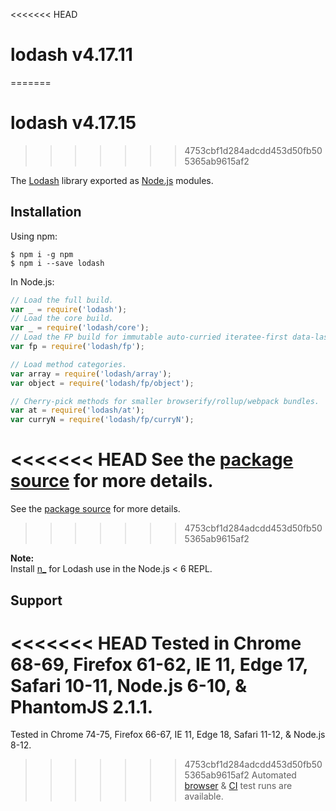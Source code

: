 <<<<<<< HEAD
# lodash v4.17.11
=======
# lodash v4.17.15
>>>>>>> 4753cbf1d284adcdd453d50fb505365ab9615af2

The [Lodash](https://lodash.com/) library exported as [Node.js](https://nodejs.org/) modules.

## Installation

Using npm:
```shell
$ npm i -g npm
$ npm i --save lodash
```

In Node.js:
```js
// Load the full build.
var _ = require('lodash');
// Load the core build.
var _ = require('lodash/core');
// Load the FP build for immutable auto-curried iteratee-first data-last methods.
var fp = require('lodash/fp');

// Load method categories.
var array = require('lodash/array');
var object = require('lodash/fp/object');

// Cherry-pick methods for smaller browserify/rollup/webpack bundles.
var at = require('lodash/at');
var curryN = require('lodash/fp/curryN');
```

<<<<<<< HEAD
See the [package source](https://github.com/lodash/lodash/tree/4.17.11-npm) for more details.
=======
See the [package source](https://github.com/lodash/lodash/tree/4.17.15-npm) for more details.
>>>>>>> 4753cbf1d284adcdd453d50fb505365ab9615af2

**Note:**<br>
Install [n_](https://www.npmjs.com/package/n_) for Lodash use in the Node.js < 6 REPL.

## Support

<<<<<<< HEAD
Tested in Chrome 68-69, Firefox 61-62, IE 11, Edge 17, Safari 10-11, Node.js 6-10, & PhantomJS 2.1.1.<br>
=======
Tested in Chrome 74-75, Firefox 66-67, IE 11, Edge 18, Safari 11-12, & Node.js 8-12.<br>
>>>>>>> 4753cbf1d284adcdd453d50fb505365ab9615af2
Automated [browser](https://saucelabs.com/u/lodash) & [CI](https://travis-ci.org/lodash/lodash/) test runs are available.
